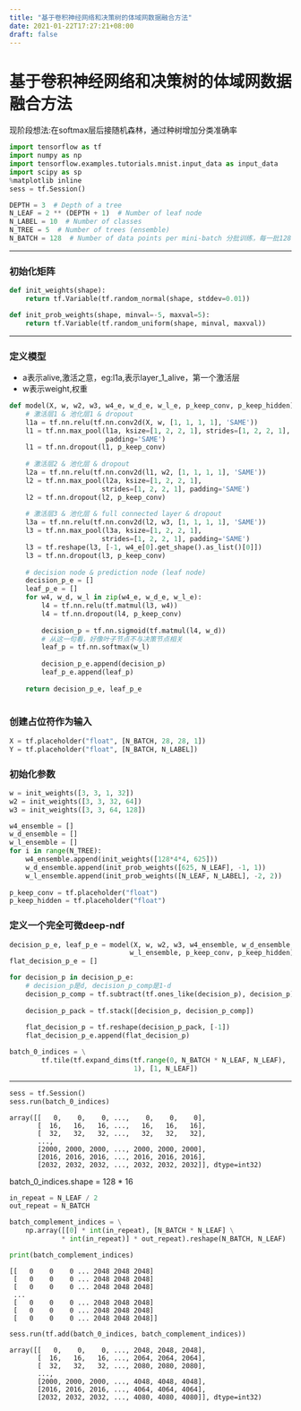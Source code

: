 ```yaml
---
title: "基于卷积神经网络和决策树的体域网数据融合方法"
date: 2021-01-22T17:27:21+08:00
draft: false
---
```

# 基于卷积神经网络和决策树的体域网数据融合方法
现阶段想法:在softmax层后接随机森林，通过种树增加分类准确率

```python
import tensorflow as tf
import numpy as np
import tensorflow.examples.tutorials.mnist.input_data as input_data
import scipy as sp
%matplotlib inline
sess = tf.Session()
```


```python
DEPTH = 3  # Depth of a tree
N_LEAF = 2 ** (DEPTH + 1)  # Number of leaf node
N_LABEL = 10  # Number of classes
N_TREE = 5  # Number of trees (ensemble)
N_BATCH = 128  # Number of data points per mini-batch 分批训练，每一批128个
```

--------

### 初始化矩阵


```python
def init_weights(shape):
    return tf.Variable(tf.random_normal(shape, stddev=0.01))
```


```python
def init_prob_weights(shape, minval=-5, maxval=5):
    return tf.Variable(tf.random_uniform(shape, minval, maxval))
```

-------

### 定义模型

* a表示alive,激活之意，eg:l1a,表示layer_1_alive，第一个激活层
* w表示weight,权重


```python
def model(X, w, w2, w3, w4_e, w_d_e, w_l_e, p_keep_conv, p_keep_hidden):
    # 激活层1 & 池化层1 & dropout
    l1a = tf.nn.relu(tf.nn.conv2d(X, w, [1, 1, 1, 1], 'SAME'))
    l1 = tf.nn.max_pool(l1a, ksize=[1, 2, 2, 1], strides=[1, 2, 2, 1], 
                        padding='SAME')
    l1 = tf.nn.dropout(l1, p_keep_conv)
    
    # 激活层2 & 池化层 & dropout
    l2a = tf.nn.relu(tf.nn.conv2d(l1, w2, [1, 1, 1, 1], 'SAME'))
    l2 = tf.nn.max_pool(l2a, ksize=[1, 2, 2, 1],
                       strides=[1, 2, 2, 1], padding='SAME')
    l2 = tf.nn.dropout(l2, p_keep_conv)
    
    # 激活层3 & 池化层 & full connected layer & dropout
    l3a = tf.nn.relu(tf.nn.conv2d(l2, w3, [1, 1, 1, 1], 'SAME'))
    l3 = tf.nn.max_pool(l3a, ksize=[1, 2, 2, 1],
                       strides=[1, 2, 2, 1], padding='SAME')
    l3 = tf.reshape(l3, [-1, w4_e[0].get_shape().as_list()[0]])
    l3 = tf.nn.dropout(l3, p_keep_conv)
    
    # decision node & prediction node (leaf node)
    decision_p_e = []
    leaf_p_e = []
    for w4, w_d, w_l in zip(w4_e, w_d_e, w_l_e):
        l4 = tf.nn.relu(tf.matmul(l3, w4))
        l4 = tf.nn.dropout(l4, p_keep_conv)
        
        decision_p = tf.nn.sigmoid(tf.matmul(l4, w_d))
        # 从这一句看，好像叶子节点不与决策节点相关
        leaf_p = tf.nn.softmax(w_l)
        
        decision_p_e.append(decision_p)
        leaf_p_e.append(leaf_p)
        
    return decision_p_e, leaf_p_e  
    
```

### 创建占位符作为输入


```python
X = tf.placeholder("float", [N_BATCH, 28, 28, 1]) 
Y = tf.placeholder("float", [N_BATCH, N_LABEL]) 
```

### 初始化参数


```python
w = init_weights([3, 3, 1, 32])
w2 = init_weights([3, 3, 32, 64])
w3 = init_weights([3, 3, 64, 128])

w4_ensemble = []
w_d_ensemble = []
w_l_ensemble = []
for i in range(N_TREE):
    w4_ensemble.append(init_weights([128*4*4, 625]))
    w_d_ensemble.append(init_prob_weights([625, N_LEAF], -1, 1))
    w_l_ensemble.append(init_prob_weights([N_LEAF, N_LABEL], -2, 2))
    
p_keep_conv = tf.placeholder("float")
p_keep_hidden = tf.placeholder("float")
```

### 定义一个完全可微deep-ndf


```python
decision_p_e, leaf_p_e = model(X, w, w2, w3, w4_ensemble, w_d_ensemble,
                              w_l_ensemble, p_keep_conv, p_keep_hidden)
flat_decision_p_e = []

for decision_p in decision_p_e:
    # decision_p是d, decision_p_comp是1-d
    decision_p_comp = tf.subtract(tf.ones_like(decision_p), decision_p)
    
    decision_p_pack = tf.stack([decision_p, decision_p_comp])
    
    flat_decision_p = tf.reshape(decision_p_pack, [-1])
    flat_decision_p_e.append(flat_decision_p)
```


```python
batch_0_indices = \
        tf.tile(tf.expand_dims(tf.range(0, N_BATCH * N_LEAF, N_LEAF), 
                               1), [1, N_LEAF])
```

------


```python
sess = tf.Session()
sess.run(batch_0_indices)
```




    array([[   0,    0,    0, ...,    0,    0,    0],
           [  16,   16,   16, ...,   16,   16,   16],
           [  32,   32,   32, ...,   32,   32,   32],
           ...,
           [2000, 2000, 2000, ..., 2000, 2000, 2000],
           [2016, 2016, 2016, ..., 2016, 2016, 2016],
           [2032, 2032, 2032, ..., 2032, 2032, 2032]], dtype=int32)


batch_0_indices.shape = 128 * 16

```python
in_repeat = N_LEAF / 2
out_repeat = N_BATCH
```


```python
batch_complement_indices = \
    np.array([[0] * int(in_repeat), [N_BATCH * N_LEAF] \
             * int(in_repeat)] * out_repeat).reshape(N_BATCH, N_LEAF)

print(batch_complement_indices)
```

    [[   0    0    0 ... 2048 2048 2048]
     [   0    0    0 ... 2048 2048 2048]
     [   0    0    0 ... 2048 2048 2048]
     ...
     [   0    0    0 ... 2048 2048 2048]
     [   0    0    0 ... 2048 2048 2048]
     [   0    0    0 ... 2048 2048 2048]]



```python
sess.run(tf.add(batch_0_indices, batch_complement_indices))
```




    array([[   0,    0,    0, ..., 2048, 2048, 2048],
           [  16,   16,   16, ..., 2064, 2064, 2064],
           [  32,   32,   32, ..., 2080, 2080, 2080],
           ...,
           [2000, 2000, 2000, ..., 4048, 4048, 4048],
           [2016, 2016, 2016, ..., 4064, 4064, 4064],
           [2032, 2032, 2032, ..., 4080, 4080, 4080]], dtype=int32)


